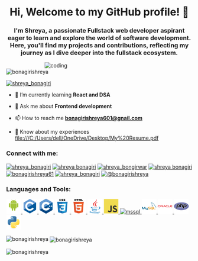 <h1 align="center">Hi, Welcome to my GitHub profile! 🚀</h1>
<h3 align="center">I'm Shreya, a passionate Fullstack web developer aspirant eager to learn and explore the world of software development. Here, you'll find my projects and contributions, reflecting my journey as I dive deeper into the fullstack ecosystem.</h3>
<image align="right" alt="coding" width="400" src="https://mir-s3-cdn-cf.behance.net/project_modules/disp/601014116770475.6068beff4640a.gif">

<p align="left"> <img src="https://komarev.com/ghpvc/?username=bonagirishreya&label=Profile%20views&color=0e75b6&style=flat" alt="bonagirishreya" /> </p>

<p align="left"> <a href="https://twitter.com/shreya_bonagiri" target="blank"><img src="https://img.shields.io/twitter/follow/shreya_bonagiri?logo=twitter&style=for-the-badge" alt="shreya_bonagiri" /></a> </p>

- 🌱 I’m currently learning **React and DSA**

- 💬 Ask me about **Frontend development**

- 📫 How to reach me **bonagirishreya601@gnail.com**

- 📄 Know about my experiences [file:///C:/Users/dell/OneDrive/Desktop/My%20Resume.pdf](file:///C:/Users/dell/OneDrive/Desktop/My%20Resume.pdf)

<h3 align="left">Connect with me:</h3>
<p align="left">
<a href="https://twitter.com/shreya_bonagiri" target="blank"><img align="center" src="https://raw.githubusercontent.com/rahuldkjain/github-profile-readme-generator/master/src/images/icons/Social/twitter.svg" alt="shreya_bonagiri" height="30" width="40" /></a>
<a href="https://linkedin.com/in/shreya bonagiri" target="blank"><img align="center" src="https://raw.githubusercontent.com/rahuldkjain/github-profile-readme-generator/master/src/images/icons/Social/linked-in-alt.svg" alt="shreya bonagiri" height="30" width="40" /></a>
<a href="https://instagram.com/shreya_bongirwar" target="blank"><img align="center" src="https://raw.githubusercontent.com/rahuldkjain/github-profile-readme-generator/master/src/images/icons/Social/instagram.svg" alt="shreya_bongirwar" height="30" width="40" /></a>
<a href="https://www.youtube.com/c/shreya bonagiri" target="blank"><img align="center" src="https://raw.githubusercontent.com/rahuldkjain/github-profile-readme-generator/master/src/images/icons/Social/youtube.svg" alt="shreya bonagiri" height="30" width="40" /></a>
<a href="https://www.hackerrank.com/bonagirishreya61" target="blank"><img align="center" src="https://raw.githubusercontent.com/rahuldkjain/github-profile-readme-generator/master/src/images/icons/Social/hackerrank.svg" alt="bonagirishreya61" height="30" width="40" /></a>
<a href="https://www.leetcode.com/shreya_bonagiri" target="blank"><img align="center" src="https://raw.githubusercontent.com/rahuldkjain/github-profile-readme-generator/master/src/images/icons/Social/leet-code.svg" alt="shreya_bonagiri" height="30" width="40" /></a>
<a href="https://www.hackerearth.com/@bonagirishreya" target="blank"><img align="center" src="https://raw.githubusercontent.com/rahuldkjain/github-profile-readme-generator/master/src/images/icons/Social/hackerearth.svg" alt="@bonagirishreya" height="30" width="40" /></a>
</p>

<h3 align="left">Languages and Tools:</h3>
<p align="left"> <a href="https://developer.android.com" target="_blank" rel="noreferrer"> <img src="https://raw.githubusercontent.com/devicons/devicon/master/icons/android/android-original-wordmark.svg" alt="android" width="40" height="40"/> </a> <a href="https://www.cprogramming.com/" target="_blank" rel="noreferrer"> <img src="https://raw.githubusercontent.com/devicons/devicon/master/icons/c/c-original.svg" alt="c" width="40" height="40"/> </a> <a href="https://www.w3schools.com/cpp/" target="_blank" rel="noreferrer"> <img src="https://raw.githubusercontent.com/devicons/devicon/master/icons/cplusplus/cplusplus-original.svg" alt="cplusplus" width="40" height="40"/> </a> <a href="https://www.w3schools.com/css/" target="_blank" rel="noreferrer"> <img src="https://raw.githubusercontent.com/devicons/devicon/master/icons/css3/css3-original-wordmark.svg" alt="css3" width="40" height="40"/> </a> <a href="https://www.w3.org/html/" target="_blank" rel="noreferrer"> <img src="https://raw.githubusercontent.com/devicons/devicon/master/icons/html5/html5-original-wordmark.svg" alt="html5" width="40" height="40"/> </a> <a href="https://www.java.com" target="_blank" rel="noreferrer"> <img src="https://raw.githubusercontent.com/devicons/devicon/master/icons/java/java-original.svg" alt="java" width="40" height="40"/> </a> <a href="https://developer.mozilla.org/en-US/docs/Web/JavaScript" target="_blank" rel="noreferrer"> <img src="https://raw.githubusercontent.com/devicons/devicon/master/icons/javascript/javascript-original.svg" alt="javascript" width="40" height="40"/> </a> <a href="https://www.microsoft.com/en-us/sql-server" target="_blank" rel="noreferrer"> <img src="https://www.svgrepo.com/show/303229/microsoft-sql-server-logo.svg" alt="mssql" width="40" height="40"/> </a> <a href="https://www.mysql.com/" target="_blank" rel="noreferrer"> <img src="https://raw.githubusercontent.com/devicons/devicon/master/icons/mysql/mysql-original-wordmark.svg" alt="mysql" width="40" height="40"/> </a> <a href="https://www.oracle.com/" target="_blank" rel="noreferrer"> <img src="https://raw.githubusercontent.com/devicons/devicon/master/icons/oracle/oracle-original.svg" alt="oracle" width="40" height="40"/> </a> <a href="https://www.php.net" target="_blank" rel="noreferrer"> <img src="https://raw.githubusercontent.com/devicons/devicon/master/icons/php/php-original.svg" alt="php" width="40" height="40"/> </a> <a href="https://www.python.org" target="_blank" rel="noreferrer"> <img src="https://raw.githubusercontent.com/devicons/devicon/master/icons/python/python-original.svg" alt="python" width="40" height="40"/> </a> </p>

<p><img align="left" src="https://github-readme-stats.vercel.app/api/top-langs?username=bonagirishreya&show_icons=true&locale=en&layout=compact" alt="bonagirishreya" /></p>

<p>&nbsp;<img align="center" src="https://github-readme-stats.vercel.app/api?username=bonagirishreya&show_icons=true&locale=en" alt="bonagirishreya" /></p>

<p><img align="center" src="https://github-readme-streak-stats.herokuapp.com/?user=bonagirishreya&" alt="bonagirishreya" /></p>

